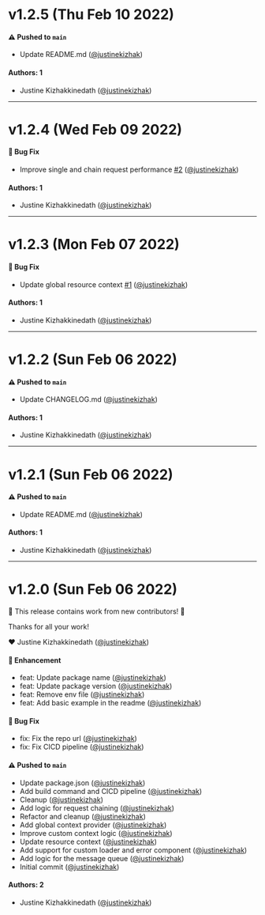 # v1.2.5 (Thu Feb 10 2022)

#### ⚠️ Pushed to `main`

- Update README.md ([@justinekizhak](https://github.com/justinekizhak))

#### Authors: 1

- Justine Kizhakkinedath ([@justinekizhak](https://github.com/justinekizhak))

---

# v1.2.4 (Wed Feb 09 2022)

#### 🐛 Bug Fix

- Improve single and chain request performance [#2](https://github.com/justinekizhak/use-resource-hook/pull/2) ([@justinekizhak](https://github.com/justinekizhak))

#### Authors: 1

- Justine Kizhakkinedath ([@justinekizhak](https://github.com/justinekizhak))

---

# v1.2.3 (Mon Feb 07 2022)

#### 🐛 Bug Fix

- Update global resource context [#1](https://github.com/justinekizhak/use-resource-hook/pull/1) ([@justinekizhak](https://github.com/justinekizhak))

#### Authors: 1

- Justine Kizhakkinedath ([@justinekizhak](https://github.com/justinekizhak))

---

# v1.2.2 (Sun Feb 06 2022)

#### ⚠️ Pushed to `main`

- Update CHANGELOG.md ([@justinekizhak](https://github.com/justinekizhak))

#### Authors: 1

- Justine Kizhakkinedath ([@justinekizhak](https://github.com/justinekizhak))

---

# v1.2.1 (Sun Feb 06 2022)

#### ⚠️ Pushed to `main`

- Update README.md ([@justinekizhak](https://github.com/justinekizhak))

#### Authors: 1

- Justine Kizhakkinedath ([@justinekizhak](https://github.com/justinekizhak))

---

# v1.2.0 (Sun Feb 06 2022)

:tada: This release contains work from new contributors! :tada:

Thanks for all your work!

:heart: Justine Kizhakkinedath ([@justinekizhak](https://github.com/justinekizhak))

#### 🚀 Enhancement

- feat: Update package name ([@justinekizhak](https://github.com/justinekizhak))
- feat: Update package version ([@justinekizhak](https://github.com/justinekizhak))
- feat: Remove env file ([@justinekizhak](https://github.com/justinekizhak))
- feat: Add basic example in the readme ([@justinekizhak](https://github.com/justinekizhak))

#### 🐛 Bug Fix

- fix: Fix the repo url ([@justinekizhak](https://github.com/justinekizhak))
- fix: Fix CICD pipeline ([@justinekizhak](https://github.com/justinekizhak))

#### ⚠️ Pushed to `main`

- Update package.json ([@justinekizhak](https://github.com/justinekizhak))
- Add build command and CICD pipeline ([@justinekizhak](https://github.com/justinekizhak))
- Cleanup ([@justinekizhak](https://github.com/justinekizhak))
- Add logic for request chaining ([@justinekizhak](https://github.com/justinekizhak))
- Refactor and cleanup ([@justinekizhak](https://github.com/justinekizhak))
- Add global context provider ([@justinekizhak](https://github.com/justinekizhak))
- Improve custom context logic ([@justinekizhak](https://github.com/justinekizhak))
- Update resource context ([@justinekizhak](https://github.com/justinekizhak))
- Add support for custom loader and error component ([@justinekizhak](https://github.com/justinekizhak))
- Add logic for the message queue ([@justinekizhak](https://github.com/justinekizhak))
- Initial commit ([@justinekizhak](https://github.com/justinekizhak))

#### Authors: 2

- Justine Kizhakkinedath ([@justinekizhak](https://github.com/justinekizhak))
